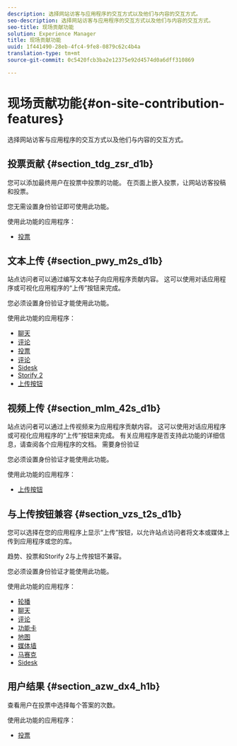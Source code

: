 ```yaml
---
description: 选择网站访客与应用程序的交互方式以及他们与内容的交互方式。
seo-description: 选择网站访客与应用程序的交互方式以及他们与内容的交互方式。
seo-title: 现场贡献功能
solution: Experience Manager
title: 现场贡献功能
uuid: 1f441490-28eb-4fc4-9fe8-0879c62c4b4a
translation-type: tm+mt
source-git-commit: 0c5420fcb3ba2e12375e92d4574d0a6dff310869

---
```



# 现场贡献功能{#on-site-contribution-features}

选择网站访客与应用程序的交互方式以及他们与内容的交互方式。

## 投票贡献 {#section_tdg_zsr_d1b}

您可以添加最终用户在投票中投票的功能。 在页面上嵌入投票，让网站访客投稿和投票。

您无需设置身份验证即可使用此功能。

使用此功能的应用程序：

* [投票](../c-about-apps/c-polls-app/c-polls-app.md#c_polls_app)

## 文本上传 {#section_pwy_m2s_d1b}

站点访问者可以通过编写文本帖子向应用程序贡献内容。 这可以使用对话应用程序或可视化应用程序的“上传”按钮来完成。

您必须设置身份验证才能使用此功能。

使用此功能的应用程序：

* [聊天](../c-about-apps/c-chat-app/c-chat-app.md#c_chat_app)
* [评论](/help/using/c-about-apps/c-comments/c-comments.md)
* [投票](../c-about-apps/c-polls-app/c-polls-app.md#c_polls_app)
* [评论](../c-about-apps/c-reviews-app/c-reviews-app.md#c_reviews_app)
* [Sidesk](../c-about-apps/c-sidenotes-app/c-sidenotes-app.md#c_sidenotes_app)
* [Storify 2](../c-about-apps/c-storify2/c-storify2.md#c_storify2)
* [上传按钮](../c-about-apps/c-upload-button-app/c-upload-button-app.md#c_upload_button_app)

## 视频上传 {#section_mlm_42s_d1b}

站点访问者可以通过上传视频来为应用程序贡献内容。 这可以使用对话应用程序或可视化应用程序的“上传”按钮来完成。 有关应用程序是否支持此功能的详细信息，请查阅各个应用程序的文档。 需要身份验证

您必须设置身份验证才能使用此功能。

使用此功能的应用程序：

* [上传按钮](../c-about-apps/c-upload-button-app/c-upload-button-app.md#c_upload_button_app)

## 与上传按钮兼容 {#section_vzs_t2s_d1b}

您可以选择在您的应用程序上显示“上传”按钮，以允许站点访问者将文本或媒体上传到应用程序或您的库。

趋势、投票和Storify 2与上传按钮不兼容。

您必须设置身份验证才能使用此功能。

使用此功能的应用程序：

* [轮播](../c-about-apps/c-carousel-app/c-carousel-app.md#c_carousel_app)
* [聊天](../c-about-apps/c-chat-app/c-chat-app.md#c_chat_app)
* [评论](/help/using/c-about-apps/c-comments/c-comments.md)
* [功能卡](../c-about-apps/c-feature-card-app/c-feature-card-app.md#c_feature_card_app)
* [地图](../c-about-apps/c-map-app/c-map-app.md#c_map_app)
* [媒体墙](../c-about-apps/c-media-wall-app/c-media-wall-app.md#c_media_wall_app)
* [马赛克](../c-about-apps/c-mosaic-app/c-mosaic-app.md#c_mosaic_app)
* [Sidesk](../c-about-apps/c-sidenotes-app/c-sidenotes-app.md#c_sidenotes_app)

## 用户结果 {#section_azw_dx4_h1b}

查看用户在投票中选择每个答案的次数。

使用此功能的应用程序：

* [投票](../c-about-apps/c-polls-app/c-polls-app.md#c_polls_app)

